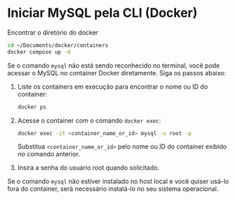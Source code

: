 
# Iniciar MySQL pela CLI (Docker)

Encontrar o diretório do docker

```sh
cd ~/Documents/docker/containers
docker compose up -d
```

Se o comando `mysql` não está sendo reconhecido no terminal, você pode acessar o MySQL no container Docker diretamente. Siga os passos abaixo:

1. Liste os containers em execução para encontrar o nome ou ID do container:

    ```sh
    docker ps
    ```

2. Acesse o container com o comando `docker exec`:

    ```sh
    docker exec -it <container_name_or_id> mysql -u root -p
    ```

    Substitua `<container_name_or_id>` pelo nome ou ID do container exibido no comando anterior.

3. Insira a senha do usuário root quando solicitado.

Se o comando `mysql` não estiver instalado no host local e você quiser usá-lo fora do container, será necessário instalá-lo no seu sistema operacional.
